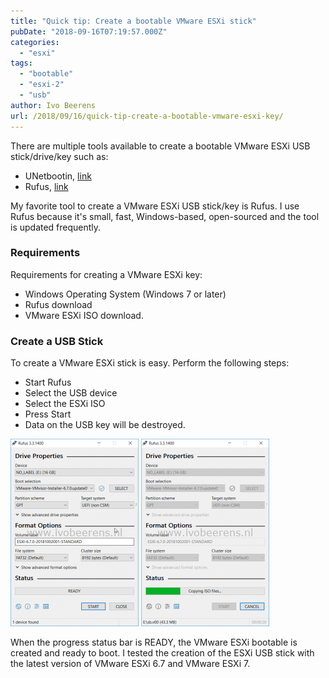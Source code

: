 ```yaml
---
title: "Quick tip: Create a bootable VMware ESXi stick"
pubDate: "2018-09-16T07:19:57.000Z"
categories: 
  - "esxi"
tags: 
  - "bootable"
  - "esxi-2"
  - "usb"
author: Ivo Beerens
url: /2018/09/16/quick-tip-create-a-bootable-vmware-esxi-key/
---
```


There are multiple tools available to create a bootable VMware ESXi USB stick/drive/key such as:
- UNetbootin, [link](https://unetbootin.github.io/)
- Rufus, [link](https://rufus.ie/)

My favorite tool to create a VMware ESXi USB stick/key is Rufus. I use Rufus because it's small, fast, Windows-based, open-sourced and the tool is updated frequently.

### Requirements

Requirements for creating a VMware ESXi key:

- Windows Operating System (Windows 7 or later)
- Rufus download
- VMware ESXi ISO download.

### Create a USB Stick

To create a VMware ESXi stick is easy. Perform the following steps:

- Start Rufus
- Select the USB device
- Select the ESXi ISO
- Press Start
- Data on the USB key will be destroyed.

[![](images/boot-205x300.png)](images/boot.png) [![](images/2-205x300.png)](https://www.ivobeerens.nl/wp-content/uploads/2018/11/2.png)

When the progress status bar is READY, the VMware ESXi bootable is created and ready to boot. I tested the creation of the ESXi USB stick with the latest version of VMware ESXi 6.7 and VMware ESXi 7.



